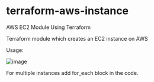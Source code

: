 # terraform-aws-instance
AWS EC2 Module Using Terraform

Terraform module which creates an EC2 instance on AWS

Usage:


![image](https://github.com/rahulbasani/terraform-aws-instance/assets/59694236/b28ec241-69ac-49c0-87f6-d36f73201958)

For multiple instances add for_each block in the code.
